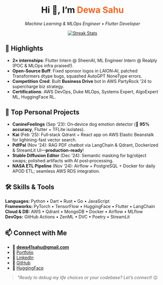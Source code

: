 <!-- Introduction -->
<h1 align="center">Hi 👋, I’m <span style="color:#f36521;"><strong>Dewa Sahu</strong></span></h1>
<p align="center"><em>Machine Learning &amp; MLOps Engineer • Flutter Developer</em></p>

<!-- Quick Stats -->
<p align="center">
  <a href="https://github-readme-streak-stats.herokuapp.com/?user=dewasahu2003&theme=dark"><img src="https://github-readme-streak-stats.herokuapp.com/?user=dewasahu2003&theme=dark" alt="Streak Stats"/></a>
</p>

<!-- Highlights -->
## 🌟 **Highlights**
- **2× internships**: Flutter Intern @ SheenAI, ML Engineer Intern @ Realply (POC & MLOps infra praised!).
- **Open‑Source Buff**: Fixed sponsor logos in LAION‑AI, patched Transformers dtype bugs, squashed AutoGPT NoneType errors.
- **Competition Cred**: Built **Business Drive** bot in AWS PartyRock ’24 to supercharge biz strategy.
- **Certifications**: AWS DevOps, Duke MLOps, Systems Expert, AlgoExpert ML, HuggingFace RL.

<!-- Personal Projects -->
## 🚀 **Top Personal Projects**
- **CanineFeelings** (Sep ‘23): On‑device dog emotion detector (🎯 **95% accuracy**, Flutter + TFLite isolates).
- **Kai** (Feb ‘25): Full‑stack Qdrant + React app on AWS Elastic Beanstalk for lightning-fast vector search.
- **PdfPal** (Nov ‘24): RAG PDF chatbot via LangChain & Qdrant, Dockerized & StreamLit UI—**production‑ready**!
- **Stable Diffusion Editor** (Dec ‘24): Semantic masking for bg/object swaps; polished artifacts with AI post‑processing.
- **NASA ETL Pipeline** (Nov ‘24): Airflow + PostgreSQL + Docker for daily APOD ETL; seamless AWS RDS integration.

<!-- Skills -->
## 🛠️ **Skills &amp; Tools**
**Languages:** Python • Dart • Rust • Go • JavaScript  
**Frameworks:** PyTorch • TensorFlow • HuggingFace • Flutter • LangChain  
**Cloud & DB:** AWS • Qdrant • MongoDB • Docker • Airflow • MLflow  
**DevOps:** GitHub Actions • ZenML • DVC • Poetry • StreamLit  

<!-- Contact -->
## 📫 **Connect with Me**
- 📧 <strong>dewa41sahu@gmail.com</strong>
- 🔗 [Portfolio](https://sugary-radium-219.notion.site/24c4c51b39f14e169f50e37eba034f7b?v=67ea5f12195f403db02ce9aade254889)
- 💼 [LinkedIn](https://www.linkedin.com/in/dewasahu)
- 🐙 [GitHub](https://github.com/dewasahu2003)
- 🤗 [HuggingFace](https://huggingface.co/Dewa)

<!-- Humor -->
> _"Ready to debug my life choices or your codebase? Let’s connect!_ 😉
